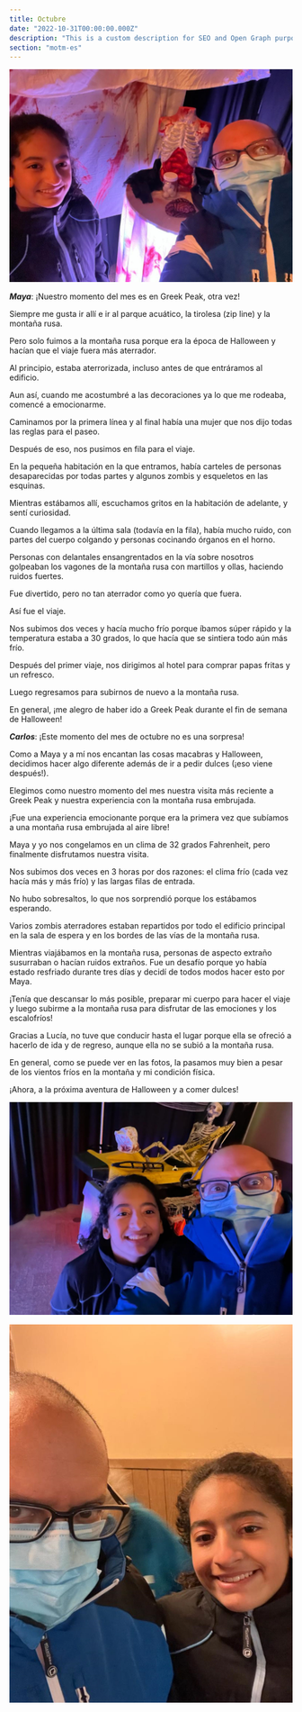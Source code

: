 ```yaml
---
title: Octubre
date: "2022-10-31T00:00:00.000Z"
description: "This is a custom description for SEO and Open Graph purposes, rather than the default generated excerpt. Simply add a description field to the frontmatter."
section: "motm-es"
---
```


![PostImg](../images/oct22-1.jpg)

***Maya***: ¡Nuestro momento del mes es en Greek Peak, otra vez!

Siempre me gusta ir allí e ir al parque acuático, la tirolesa (zip line) y la montaña rusa.

Pero solo fuimos a la montaña rusa porque era la época de Halloween y hacían que el viaje fuera más aterrador.

Al principio, estaba aterrorizada, incluso antes de que entráramos al edificio.

Aun así, cuando me acostumbré a las decoraciones ya lo que me rodeaba, comencé a emocionarme.

Caminamos por la primera línea y al final había una mujer que nos dijo todas las reglas para el paseo.

Después de eso, nos pusimos en fila para el viaje.

En la pequeña habitación en la que entramos, había carteles de personas desaparecidas por todas partes y algunos zombis y esqueletos en las esquinas.

Mientras estábamos allí, escuchamos gritos en la habitación de adelante, y sentí curiosidad.

Cuando llegamos a la última sala (todavía en la fila), había mucho ruido, con partes del cuerpo colgando y personas cocinando órganos en el horno.

Personas con delantales ensangrentados en la vía sobre nosotros golpeaban los vagones de la montaña rusa con martillos y ollas, haciendo ruidos fuertes.

Fue divertido, pero no tan aterrador como yo quería que fuera.

Así fue el viaje.

Nos subimos dos veces y hacía mucho frío porque íbamos súper rápido y la temperatura estaba a 30 grados, lo que hacía que se sintiera todo aún más frío.

Después del primer viaje, nos dirigimos al hotel para comprar papas fritas y un refresco.

Luego regresamos para subirnos de nuevo a la montaña rusa.

En general, ¡me alegro de haber ido a Greek Peak durante el fin de semana de Halloween!

***Carlos***: ¡Este momento del mes de octubre no es una sorpresa!

Como a Maya y a mí nos encantan las cosas macabras y Halloween, decidimos hacer algo diferente además de ir a pedir dulces (¡eso viene después!).

Elegimos como nuestro momento del mes nuestra visita más reciente a Greek Peak y nuestra experiencia con la montaña rusa embrujada.

¡Fue una experiencia emocionante porque era la primera vez que subíamos a una montaña rusa embrujada al aire libre!

Maya y yo nos congelamos en un clima de 32 grados Fahrenheit, pero finalmente disfrutamos nuestra visita.

Nos subimos dos veces en 3 horas por dos razones: el clima frío (cada vez hacía más y más frío) y las largas filas de entrada.

No hubo sobresaltos, lo que nos sorprendió porque los estábamos esperando.

Varios zombis aterradores estaban repartidos por todo el edificio principal en la sala de espera y en los bordes de las vías de la montaña rusa.

Mientras viajábamos en la montaña rusa, personas de aspecto extraño susurraban o hacían ruidos extraños. Fue un desafío porque yo había estado resfriado durante tres días y decidí de todos modos hacer esto por Maya.

¡Tenía que descansar lo más posible, preparar mi cuerpo para hacer el viaje y luego subirme a la montaña rusa para disfrutar de las emociones y los escalofríos!

Gracias a Lucía, no tuve que conducir hasta el lugar porque ella se ofreció a hacerlo de ida y de regreso, aunque ella no se subió a la montaña rusa.

En general, como se puede ver en las fotos, la pasamos muy bien a pesar de los vientos fríos en la montaña y mi condición física.

¡Ahora, a la próxima aventura de Halloween y a comer dulces!

![PostImg](../images/oct22-2.jpg)

![PostImg](../images/oct22-3.jpg)
